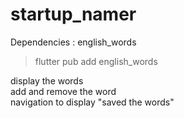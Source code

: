 # startup_namer

Dependencies : english_words

> flutter pub add english_words

display the words<br>
add and remove the word<br>
navigation to display "saved the words"
